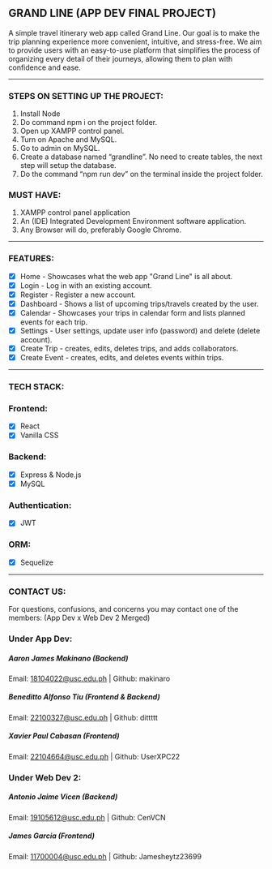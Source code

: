 ## GRAND LINE (APP DEV FINAL PROJECT)
A simple travel itinerary web app called Grand Line. Our goal is to make the trip planning experience more convenient, intuitive, and stress-free. We aim to provide users with an easy-to-use platform that simplifies the process of organizing every detail of their journeys, allowing them to plan with confidence and ease.

________________________________________________________________
### STEPS ON SETTING UP THE PROJECT:

1. Install Node
2. Do command npm i on the project folder.
3. Open up XAMPP control panel.
4. Turn on Apache and MySQL.
5. Go to admin on MySQL.
6. Create a database named “grandline”. No need to create tables, the next step will setup the database.
7. Do the command “npm run dev” on the terminal inside the project folder.

### MUST HAVE:
1.	XAMPP control panel application
2.	An (IDE) Integrated Development Environment software application.
3.	Any Browser will do, preferably Google Chrome.

________________________________________________________________
### FEATURES:
- [X] Home - Showcases what the web app "Grand Line" is all about.
- [X] Login - Log in with an existing account.
- [X] Register - Register a new account.
- [X] Dashboard - Shows a list of upcoming trips/travels created by the user.
- [X] Calendar - Showcases your trips in calendar form and lists planned events for each trip.
- [X] Settings - User settings, update user info (password) and delete (delete account).
- [X] Create Trip - creates, edits, deletes trips, and adds collaborators.
- [X] Create Event - creates, edits, and deletes events within trips.
________________________________________________________________
### TECH STACK:

### Frontend:
- [X] React
- [X] Vanilla CSS

### Backend:
- [X] Express & Node.js
- [X] MySQL

### Authentication:
- [X] JWT

### ORM:
- [X] Sequelize

________________________________________________________________
### CONTACT US:

For questions, confusions, and concerns you may contact one of the members:
(App Dev x Web Dev 2 Merged)

### Under App Dev:

##### Aaron James Makinano (Backend)
  Email: 18104022@usc.edu.ph |
  Github: makinaro


##### Beneditto Alfonso Tiu (Frontend & Backend)
  Email: 22100327@usc.edu.ph |
  Github: dittttt


##### Xavier Paul Cabasan (Frontend)
  Email: 22104664@usc.edu.ph |
  Github: UserXPC22


### Under Web Dev 2:

##### Antonio Jaime Vicen (Backend)
  Email: 19105612@usc.edu.ph |
  Github: CenVCN


##### James Garcia (Frontend)
  Email: 11700004@usc.edu.ph |
  Github: Jamesheytz23699
